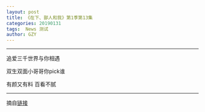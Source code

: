 ```yaml
---
layout: post
title: 《在下、鄙人和我》第1季第13集
categories: 20190131
tags:  News 测试
author: GZY
---
```


*****

追爱三千世界与你相遇

双生双面小哥哥你pick谁

有颜又有料 百看不腻

*****

摘自[链接](https://tv.sohu.com/v/MjAxODExMDEvbjYwMDYyMjU3MS5zaHRtbA==.html?txid=1001033282)